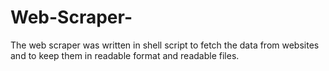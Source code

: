 # Web-Scraper-
The web scraper was written in shell script to fetch the data from websites and to keep them in readable format and readable files.
